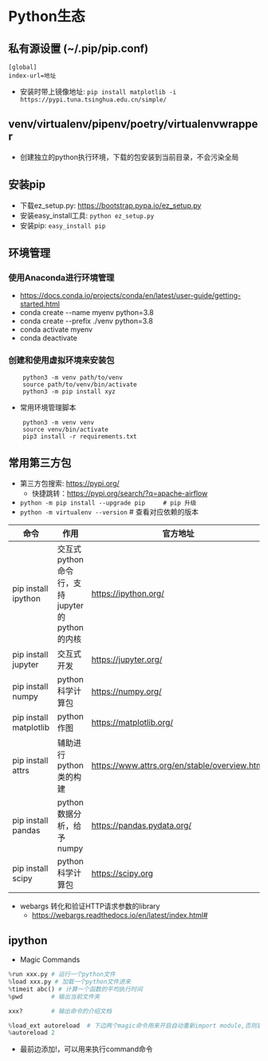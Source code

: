 # Python生态

## 私有源设置 (~/.pip/pip.conf)

```
[global]
index-url=地址
```

- 安装时带上镜像地址: `pip install matplotlib -i https://pypi.tuna.tsinghua.edu.cn/simple/`

## venv/virtualenv/pipenv/poetry/virtualenvwrapper

- 创建独立的python执行环境，下载的包安装到当前目录，不会污染全局

## 安装pip

- 下载ez_setup.py: https://bootstrap.pypa.io/ez_setup.py
- 安装easy_install工具: `python ez_setup.py`
- 安装pip: `easy_install pip`

## 环境管理

### 使用Anaconda进行环境管理
  - <https://docs.conda.io/projects/conda/en/latest/user-guide/getting-started.html>
  - conda create --name myenv python=3.8
  - conda create --prefix ./venv python=3.8
  - conda activate myenv
  - conda deactivate

### 创建和使用虚拟环境来安装包
```shell
    python3 -m venv path/to/venv
    source path/to/venv/bin/activate
    python3 -m pip install xyz
```

- 常用环境管理脚本
```shell
    python3 -m venv venv
    source venv/bin/activate
    pip3 install -r requirements.txt
```


## 常用第三方包

- 第三方包搜索: <https://pypi.org/>
    - 快捷跳转：<https://pypi.org/search/?q=apache-airflow>
- `python -m pip install --upgrade pip     # pip 升级`
- `python -m virtualenv --version`         # 查看对应依赖的版本

| 命令                   | 作用                                                | 官方地址                                        |
| ---------------------- | --------------------------------------------------- | ----------------------------------------------- |
| pip install ipython    | 交互式 python 命令行，支持 jupyter 的 python 的内核 | <https://ipython.org/>                          |
| pip install jupyter    | 交互式开发                                          | <https://jupyter.org/>                          |
| pip install numpy      | python 科学计算包                                   | <https://numpy.org/>                            |
| pip install matplotlib | python 作图                                         | <https://matplotlib.org/>                       |
| pip install attrs      | 辅助进行 python 类的构建                            | <https://www.attrs.org/en/stable/overview.html> |
| pip install pandas     | python数据分析，给予numpy                           | <https://pandas.pydata.org/>                    |
| pip install scipy      | python 科学计算包                                   | <https://scipy.org>                            |


- webargs 转化和验证HTTP请求参数的library
  - <https://webargs.readthedocs.io/en/latest/index.html#>

## ipython

- Magic Commands
```python
%run xxx.py # 运行一个python文件
%load xxx.py # 加载一个python文件进来
%timeit abc() # 计算一个函数的平均执行时间
%pwd        # 输出当前文件夹

xxx?        # 输出命令的介绍文档

%load_ext autoreload  # 下边两个magic命令用来开启自动重新import module,否则更新代码后用的还时旧的
%autoreload 2
```

- 最前边添加!，可以用来执行command命令

